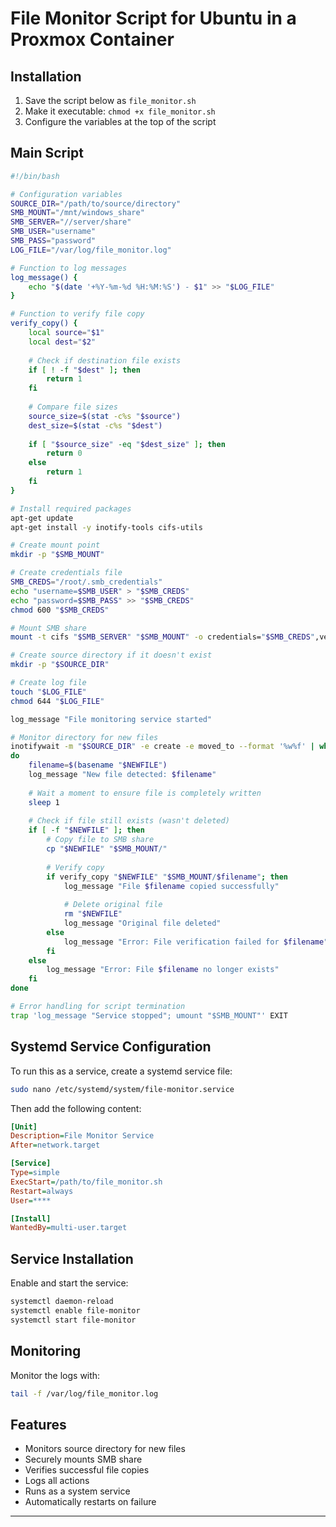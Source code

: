 
# File Monitor Script for Ubuntu in a Proxmox Container

## Installation

1. Save the script below as `file_monitor.sh`
2. Make it executable: `chmod +x file_monitor.sh`
3. Configure the variables at the top of the script

## Main Script

```bash
#!/bin/bash

# Configuration variables
SOURCE_DIR="/path/to/source/directory"
SMB_MOUNT="/mnt/windows_share"
SMB_SERVER="//server/share"
SMB_USER="username"
SMB_PASS="password"
LOG_FILE="/var/log/file_monitor.log"

# Function to log messages
log_message() {
    echo "$(date '+%Y-%m-%d %H:%M:%S') - $1" >> "$LOG_FILE"
}

# Function to verify file copy
verify_copy() {
    local source="$1"
    local dest="$2"
    
    # Check if destination file exists
    if [ ! -f "$dest" ]; then
        return 1
    fi
    
    # Compare file sizes
    source_size=$(stat -c%s "$source")
    dest_size=$(stat -c%s "$dest")
    
    if [ "$source_size" -eq "$dest_size" ]; then
        return 0
    else
        return 1
    fi
}

# Install required packages
apt-get update
apt-get install -y inotify-tools cifs-utils

# Create mount point
mkdir -p "$SMB_MOUNT"

# Create credentials file
SMB_CREDS="/root/.smb_credentials"
echo "username=$SMB_USER" > "$SMB_CREDS"
echo "password=$SMB_PASS" >> "$SMB_CREDS"
chmod 600 "$SMB_CREDS"

# Mount SMB share
mount -t cifs "$SMB_SERVER" "$SMB_MOUNT" -o credentials="$SMB_CREDS",vers=3.0

# Create source directory if it doesn't exist
mkdir -p "$SOURCE_DIR"

# Create log file
touch "$LOG_FILE"
chmod 644 "$LOG_FILE"

log_message "File monitoring service started"

# Monitor directory for new files
inotifywait -m "$SOURCE_DIR" -e create -e moved_to --format '%w%f' | while read NEWFILE
do
    filename=$(basename "$NEWFILE")
    log_message "New file detected: $filename"
    
    # Wait a moment to ensure file is completely written
    sleep 1
    
    # Check if file still exists (wasn't deleted)
    if [ -f "$NEWFILE" ]; then
        # Copy file to SMB share
        cp "$NEWFILE" "$SMB_MOUNT/"
        
        # Verify copy
        if verify_copy "$NEWFILE" "$SMB_MOUNT/$filename"; then
            log_message "File $filename copied successfully"
            
            # Delete original file
            rm "$NEWFILE"
            log_message "Original file deleted"
        else
            log_message "Error: File verification failed for $filename"
        fi
    else
        log_message "Error: File $filename no longer exists"
    fi
done

# Error handling for script termination
trap 'log_message "Service stopped"; umount "$SMB_MOUNT"' EXIT
```

## Systemd Service Configuration

To run this as a service, create a systemd service file:

```bash
sudo nano /etc/systemd/system/file-monitor.service
```

Then add the following content:

```ini
[Unit]
Description=File Monitor Service
After=network.target

[Service]
Type=simple
ExecStart=/path/to/file_monitor.sh
Restart=always
User=****

[Install]
WantedBy=multi-user.target
```

## Service Installation

Enable and start the service:

```bash
systemctl daemon-reload
systemctl enable file-monitor
systemctl start file-monitor
```

## Monitoring

Monitor the logs with:

```bash
tail -f /var/log/file_monitor.log
```

## Features

- Monitors source directory for new files
- Securely mounts SMB share
- Verifies successful file copies
- Logs all actions
- Runs as a system service
- Automatically restarts on failure

---

